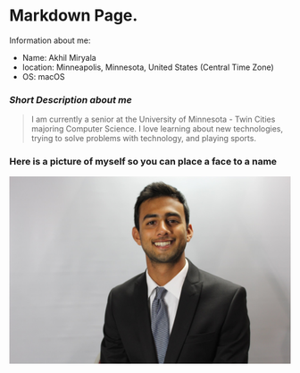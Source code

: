 # Markdown Page.

Information about me:

* Name: Akhil Miryala
* location: Minneapolis, Minnesota, United States (Central Time Zone)
* OS: macOS

### *Short Description about me*

> I am currently a senior at the University of Minnesota - Twin Cities majoring Computer Science. I love learning about new technologies, trying to solve problems with technology, and playing sports. 

### Here is a picture of myself so you can place a face to a name

![Picture of Myself](/images/mypic.jpg)

